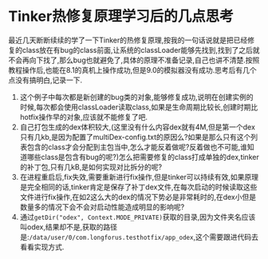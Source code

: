 # Tinker热修复原理学习后的几点思考

最近几天断断续续的学了一下Tinker的热修复原理,按我的一句话说就是把已经修复的class放在有bug的class前面,让系统的classLoader能够先找到,找到了之后就不会再向下找了,那么bug也就避免了,具体的原理不准备记录,自己也讲不清楚.按照教程操作后,也能在8.1的真机上操作成功,但是9.0的模拟器没有成功.思考后有几个点没有搞明白,记录一下.

1. 这个例子中每次都是新创建的bug类的对象,能够修复成功,说明在创建实例的时候,每次都会使用classLoader读取class,如果是生命周期比较长,创建时期比hotfix操作早的对象,应该就不能修复了吧.
2. 自己打包生成的dex体积较大,(这里没有什么内容dex就有4M,但是第一个dex只有几kb,是因为配置了multiDex-config.txt的原因么?如果是那么只有这个列表包含的class才会分配到主包当中,怎么才能反着做呢?反着做也不可能,谁知道哪些class是包含有bug的呢?)怎么把需要修复的class打成单独的dex,tinker的补丁包,只有几kB,是如何实现对比拆分的呢?
3. 在进程重启后,fix失效,需要重新进行fix操作,但是tinker可以持续有效,如果原理是完全相同的话,tinker肯定是保存了补丁dex文件,在每次启动的时候读取这些文件进行fix操作,在如2这么大的dex的情况下势必是非常耗时的,在dex小但是数量多的情况下会不会对启动性能造成明显的影响呢?
4. 通过`getDir("odex", Context.MODE_PRIVATE)`获取的目录,因为文件夹名应该叫odex,结果却不是,获取的路径是:`/data/user/0/com.longforus.testhotfix/app_odex`,这个需要跟进代码去看看实现方式.